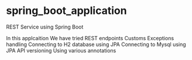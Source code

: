 # spring_boot_application
REST Service using Spring Boot 

In this applcaition 
We have tried REST endpoints
Customs Exceptions handling
Connecting to H2 database using JPA
Connecting to Mysql using JPA
API versioning
Using various annotations
